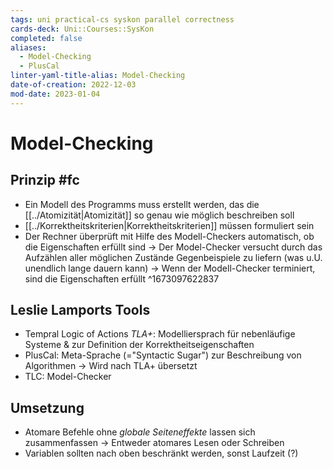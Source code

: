 ```yaml
---
tags: uni practical-cs syskon parallel correctness
cards-deck: Uni::Courses::SysKon
completed: false
aliases:
  - Model-Checking
  - PlusCal
linter-yaml-title-alias: Model-Checking
date-of-creation: 2022-12-03
mod-date: 2023-01-04
---
```


# Model-Checking

## Prinzip #fc
- Ein Modell des Programms muss erstellt werden, das die [[../Atomizität|Atomizität]] so genau wie möglich beschreiben soll
- [[../Korrektheitskriterien|Korrektheitskriterien]] müssen formuliert sein
- Der Rechner überprüft mit Hilfe des Modell-Checkers automatisch, ob die Eigenschaften erfüllt sind
	→ Der Model-Checker versucht durch das Aufzählen aller möglichen Zustände Gegenbeispiele zu liefern (was u.U. unendlich lange dauern kann)
	→ Wenn der Modell-Checker terminiert, sind die Eigenschaften erfüllt
^1673097622837

## Leslie Lamports Tools
- Tempral Logic of Actions *TLA+*: Modelliersprach für nebenläufige Systeme & zur Definition der Korrektheitseigenschaften
- PlusCal: Meta-Sprache (="Syntactic Sugar") zur Beschreibung von Algorithmen
	→ Wird nach TLA+ übersetzt
- TLC: Model-Checker

## Umsetzung
- Atomare Befehle ohne *globale Seiteneffekte* lassen sich zusammenfassen
	→ Entweder atomares Lesen oder Schreiben
- Variablen sollten nach oben beschränkt werden, sonst Laufzeit (?)
